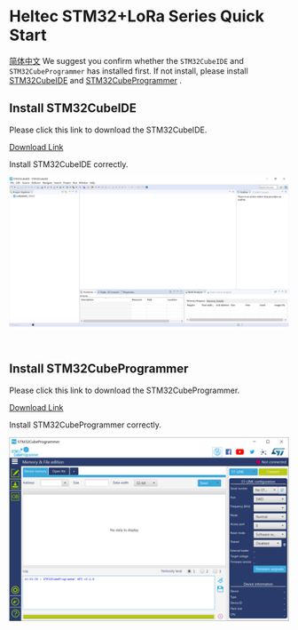 # Heltec STM32+LoRa Series Quick Start
[简体中文](https://heltec-automation.readthedocs.io/zh_CN/latest/stm32/quick_start.html)
We suggest you confirm whether the  `STM32CubeIDE` and `STM32CubeProgrammer` has installed first. If not install, please install [STM32CubeIDE](https://www.st.com/zh/development-tools/stm32cubeide.html#get-software) and [STM32CubeProgrammer](https://www.st.com/zh/development-tools/stm32cubeprog.html) .

## Install STM32CubeIDE

Please click this link to download the STM32CubeIDE.

[Download Link](https://www.st.com/zh/development-tools/stm32cubeide.html)

Install STM32CubeIDE correctly.

![](img/quick_start/01.png)

&nbsp;

## Install STM32CubeProgrammer

Please click this link to download the STM32CubeProgrammer.

[Download Link](https://www.st.com/zh/development-tools/stm32cubeprog.html)

Install STM32CubeProgrammer correctly.

![](img/quick_start/02.png)